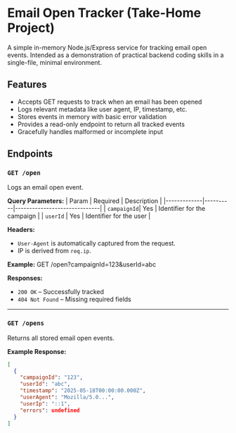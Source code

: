 # Email Open Tracker (Take-Home Project)
A simple in-memory Node.js/Express service for tracking email open events. Intended as a demonstration of practical backend coding skills in a single-file, minimal environment.

## Features
- Accepts GET requests to track when an email has been opened
- Logs relevant metadata like user agent, IP, timestamp, etc.
- Stores events in memory with basic error validation
- Provides a read-only endpoint to return all tracked events
- Gracefully handles malformed or incomplete input

## Endpoints

### `GET /open`
Logs an email open event.

**Query Parameters:**
| Param       | Required | Description                  |
|-------------|----------|------------------------------|
| `campaignId`| Yes      | Identifier for the campaign  |
| `userId`    | Yes      | Identifier for the user      |

**Headers:**
- `User-Agent` is automatically captured from the request.
- IP is derived from `req.ip`.

**Example:**
GET /open?campaignId=123&userId=abc

**Responses:**
- `200 OK` – Successfully tracked
- `404 Not Found` – Missing required fields

---

### `GET /opens`
Returns all stored email open events.

**Example Response:**
```json
[
  {
    "campaignId": "123",
    "userId": "abc",
    "timestamp": "2025-05-18T00:00:00.000Z",
    "userAgent": "Mozilla/5.0...",
    "userIp": "::1",
    "errors": undefined
  }
]
